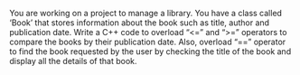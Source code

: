 You  are  working  on  a  project  to  manage  a  library.  You  have  a  class  called ‘Book’  that  stores  information  about  the  book  such  as  title,  author  and publication date. Write  a C++  code to  overload “<=” and “>=” operators to compare  the  books  by  their  publication  date.  Also,  overload “==” operator to find the book requested by the user by checking the title of the book and display all the details of that book.